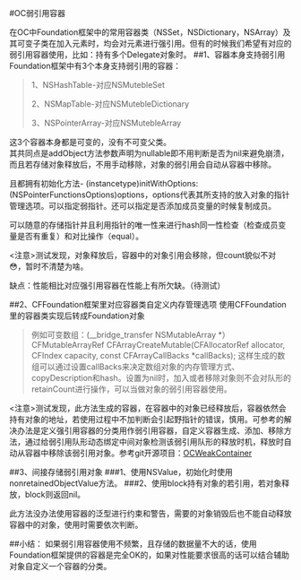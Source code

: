 #OC弱引用容器

在OC中Foundation框架中的常用容器类（NSSet，NSDictionary，NSArray）及其可变子类在加入元素时，均会对元素进行强引用。但有的时候我们希望有对应的弱引用容器使用，比如：持有多个Delegate对象时。
##1、容器本身支持弱引用
Foundation框架中有3个本身支持弱引用的容器：
>1、NSHashTable-对应NSMutebleSet
>
>2、NSMapTable-对应NSMutebleDictionary
>
>3、NSPointerArray-对应NSMutebleArray

这3个容器本身都是可变的，没有不可变父类。	
其共同点是addObject方法参数声明为nullable即不用判断是否为nil来避免崩溃，而且若存储对象释放后，不用手动移除，对象的弱引用会自动从容器中移除。	

且都拥有初始化方法- (instancetype)initWithOptions:(NSPointerFunctionsOptions)options，options代表其所支持的放入对象的指针管理选项。可以指定弱指针。还可以指定是否添加成员变量的时候复制成员。

	
可以随意的存储指针并且利用指针的唯一性来进行hash同一性检查（检查成员变量是否有重复）和对比操作（equal）。

<注意>测试发现，对象释放后，容器中的对象引用会移除，但count貌似不对😳，暂时不清楚为啥。

缺点：性能相比对应强引用容器在性能上有所欠缺。（待测试）

##2、CFFoundation框架里对应容器类自定义内存管理选项
使用CFFoundation里的容器类实现后转成Foundation对象
>例如可变数组：(__bridge_transfer NSMutableArray *）CFMutableArrayRef CFArrayCreateMutable(CFAllocatorRef allocator, CFIndex capacity, const CFArrayCallBacks *callBacks); 这样生成的数组可以通过设置callBacks来决定数组对象的内存管理方式、copyDescription和hash。设置为nil时，加入或者移除对象则不会对队形的retainCount进行操作，可以当做对象的弱引用容器使用。

<注意>测试发现，此方法生成的容器，在容器中的对象已经释放后，容器依然会持有对象的地址，若使用过程中不加判断会引起野指针的错误，慎用。可参考的解决办法是定义强引用容器的分类用作弱引用容器，自定义容器生成、添加、移除方法，通过给弱引用队形动态绑定中间对象检测该弱引用队形的释放时机，释放时自动从容器中移除该弱引用对象。参考git开源项目：[OCWeakContainer](https://github.com/Nemocdz/OCWeakContainer)

##3、间接存储弱引用对象
###1、使用NSValue，初始化时使用nonretainedObjectValue方法。
###2、使用block持有对象的若引用，若对象释放，block则返回nil。

此方法没办法使用容器的泛型进行约束和警告，需要的对象销毁后也不能自动释放容器中的对象，使用时需要依次判断。

##小结：
如果弱引用容器使用不频繁，且存储的数据量不大的话，使用Foundation框架提供的容器是完全OK的，如果对性能要求很高的话可以结合辅助对象自定义一个容器的分类。
